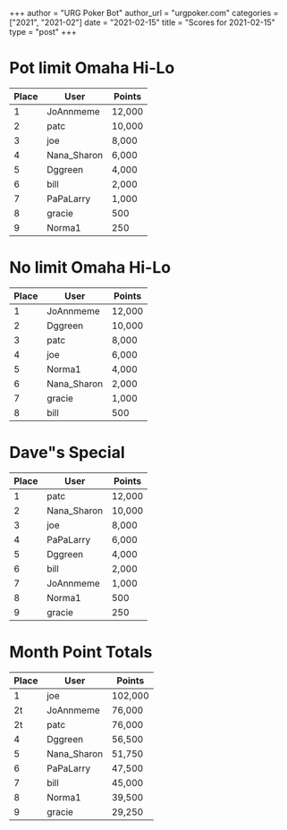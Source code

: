 +++
author = "URG Poker Bot"
author_url = "urgpoker.com"
categories = ["2021", "2021-02"]
date = "2021-02-15"
title = "Scores for 2021-02-15"
type = "post"
+++
# Pot limit Omaha Hi-Lo

| Place | User | Points |
|-------|------|--------|
| 1 | JoAnnmeme | 12,000 |
| 2 | patc | 10,000 |
| 3 | joe | 8,000 |
| 4 | Nana_Sharon | 6,000 |
| 5 | Dggreen | 4,000 |
| 6 | bill | 2,000 |
| 7 | PaPaLarry | 1,000 |
| 8 | gracie | 500 |
| 9 | Norma1 | 250 |

# No limit Omaha Hi-Lo

| Place | User | Points |
|-------|------|--------|
| 1 | JoAnnmeme | 12,000 |
| 2 | Dggreen | 10,000 |
| 3 | patc | 8,000 |
| 4 | joe | 6,000 |
| 5 | Norma1 | 4,000 |
| 6 | Nana_Sharon | 2,000 |
| 7 | gracie | 1,000 |
| 8 | bill | 500 |

# Dave"s Special

| Place | User | Points |
|-------|------|--------|
| 1 | patc | 12,000 |
| 2 | Nana_Sharon | 10,000 |
| 3 | joe | 8,000 |
| 4 | PaPaLarry | 6,000 |
| 5 | Dggreen | 4,000 |
| 6 | bill | 2,000 |
| 7 | JoAnnmeme | 1,000 |
| 8 | Norma1 | 500 |
| 9 | gracie | 250 |

# Month Point Totals

| Place | User | Points |
|-------|------|--------|
| 1 | joe | 102,000 |
| 2t | JoAnnmeme | 76,000 |
| 2t | patc | 76,000 |
| 4 | Dggreen | 56,500 |
| 5 | Nana_Sharon | 51,750 |
| 6 | PaPaLarry | 47,500 |
| 7 | bill | 45,000 |
| 8 | Norma1 | 39,500 |
| 9 | gracie | 29,250 |
